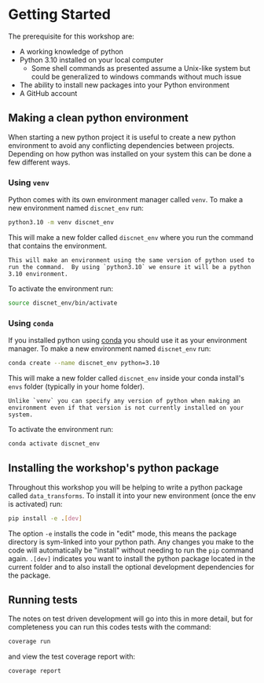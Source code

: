 # Getting Started

The prerequisite for this workshop are:
- A working knowledge of python
- Python 3.10 installed on your local computer
    - Some shell commands as presented assume a Unix-like system but could be generalized to windows commands without much issue
- The ability to install new packages into your Python environment
- A GitHub account

## Making a clean python environment

When starting a new python project it is useful to create a new python environment to avoid any conflicting dependencies between projects.  Depending on how python was installed on your system this can be done a few different ways.

### Using `venv`

Python comes with its own environment manager called `venv`.  To make a new environment named `discnet_env` run:

```bash
python3.10 -m venv discnet_env
```

This will make a new folder called `discnet_env` where you run the command that contains the environment.

```{note}
This will make an environment using the same version of python used to run the command.  By using `python3.10` we ensure it will be a python 3.10 environment.
```

To activate the environment run:

```bash
source discnet_env/bin/activate
```

### Using `conda`

If you installed python using [conda](https://docs.conda.io/en/latest/) you should use it as your environment manager.  To make a new environment named `discnet_env` run:

```bash
conda create --name discnet_env python=3.10
```

This will make a new folder called `discnet_env` inside your conda install's `envs` folder (typically in your home folder).

```{note}
Unlike `venv` you can specify any version of python when making an environment even if that version is not currently installed on your system.
```

To activate the environment run:

```bash
conda activate discnet_env
```

## Installing the workshop's python package

Throughout this workshop you will be helping to write a python package called `data_transforms`.  To install it into your new environment (once the env is activated) run:

```bash
pip install -e .[dev]
```

The option `-e` installs the code in "edit" mode, this means the package directory is sym-linked into your python path.  Any changes you make to the code will automatically be "install" without needing to run the `pip` command again.  `.[dev]` indicates you want to install the python package located in the current folder and to also install the optional development dependencies for the package.

## Running tests

The notes on test driven development will go into this in more detail, but for completeness you can run this codes tests with the command:

```bash
coverage run
```

and view the test coverage report with:

```bash
coverage report
```
